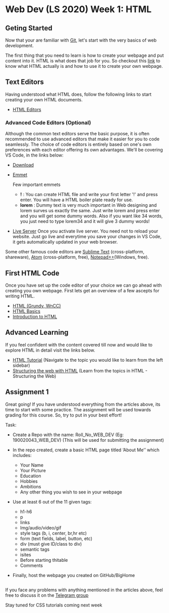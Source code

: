 # Web Dev (LS 2020) Week 1: HTML

## Geting Started

Now that your are familiar with [Git](/Git.md), let's start with the very basics of web development.

The first thing that you need to learn is how to create your webpage and put content into it. HTML is what does that job for you. So checkout this [link](https://www.w3schools.com/html/html_intro.asp) to know what HTML actually is and how to use it to create your own webpage.
 

## Text Editors

Having understood what HTML does, follow the following links to start creating your own HTML documents.
 - [HTML Editors](https://www.w3schools.com/html/html_editors.asp)


### Advanced Code Editors (Optional)

Although the common text editors serve the basic purpose, it is often recommended to use advanced editors that make it easier for you to code seamlessly. The choice of code editors is entirely based on one's own preferences with each editor offering its own advantages. We'll be covering VS Code, in the links below:
 - [Download](https://code.visualstudio.com)
 - [Emmet](https://code.visualstudio.com/docs/editor/emmet)
   
   Few important emmets
    - **!** : You can create HTML file and write your first letter '!' and press enter. You will have a HTML boiler plate ready for use.
    - **lorem** : Dummy text is very much important in Web designing and lorem surves us exactly the same. Just write lorem and press enter and you will get some dummy words. Also if you want like 34 words, you just need to type lorem34 and it will give 3 dummy words!
 - [Live Server](https://marketplace.visualstudio.com/items?itemName=ritwickdey.LiveServer)	Once you activate live server. You need not to reload your website. Just go live and everytime you save your changes in VS Code, it gets automatically updated in your web browser. 
 
Some other famous code editors are [Sublime Text](http://www.sublimetext.com/) (cross-platform, shareware), [Atom](https://atom.io/) (cross-platform, free), [Notepad++](https://notepad-plus-plus.org/)(Windows, free).


## First HTML Code

Once you have set up the code editor of your choice we can go ahead with creating you own webpage. First lets get an overview of a few ascepts for writing HTML.
 - [HTML (Grundy, WnCC)](https://www.wncc-iitb.org/wiki/index.php/HTML)
 - [HTML Basics](https://www.w3schools.com/html/html_basic.asp)
 - [Introduction to HTML](https://developer.mozilla.org/en-US/docs/Learn/HTML/Introduction_to_HTML/Getting_started)
 
## Advanced Learning

If you feel confident with the content covered till now and would like to explore HTML in detail visit the links below.
 - [HTML Tutorial](https://www.w3schools.com/html/default.asp) (Navigate to the topic you would like to learn from the left sidebar)
 - [Structuring the web with HTML](https://developer.mozilla.org/en-US/docs/Learn/HTML) (Learn from the topics in HTML - Structuring the Web)

 
## Assignment 1

Great going! If you have understood everything from the articles above, its time to start with some practice. The assignment will be used towards grading for this course. So, try to put in your best effort!

Task:
 - Create a Repo with the name: Roll_No_WEB_DEV (Eg: 190020043_WEB_DEV) (This will be used for submitting the assignment)

 - In the repo created, create a basic HTML page titled ‘About Me’’ which includes:
   - Your Name
   - Your Picture
   - Education
   - Hobbies
   - Ambitions
   - Any other thing you wish to see in your webpage
   
 - Use at least 6 out of the 11 given tags:
   - h1-h6 
   - p
   - links 
   - Img/audio/video/gif
   - style tags (b, i, center, br,hr etc)
   - form (text fields, label, button, etc)
   - div (must give ID/class to div)
   - semantic tags
   - isites
   - Before starting thitable
   - Comments
   
 - Finally, host the webpage you created on GitHub/BigHome
 
 ##
  
If you face any problems with anything mentioned in the articles above, feel free to discuss it on the [Telegram group](https://t.me/joinchat/SOmrORRVjQmyIpCeUd-OYw)

Stay tuned for CSS tutorials coming next week
